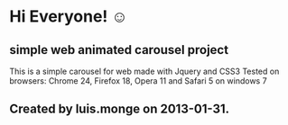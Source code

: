 # Hi Everyone! ☺

## simple web animated carousel project

This is a simple carousel for web made with Jquery and CSS3
Tested on browsers:
Chrome 24, Firefox 18, Opera 11 and Safari 5 on windows 7

##  Created by luis.monge on 2013-01-31.